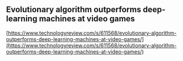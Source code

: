 ## Evolutionary algorithm outperforms deep-learning machines at video games
  
  [https://www.technologyreview.com/s/611568/evolutionary-algorithm-outperforms-deep-learning-machines-at-video-games/](https://www.technologyreview.com/s/611568/evolutionary-algorithm-outperforms-deep-learning-machines-at-video-games/)